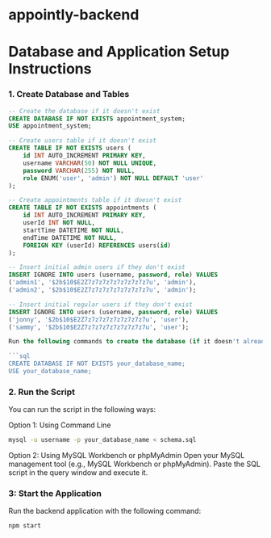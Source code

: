 # appointly-backend

# Database and Application Setup Instructions

### 1. **Create Database and Tables**

```sql
-- Create the database if it doesn't exist
CREATE DATABASE IF NOT EXISTS appointment_system;
USE appointment_system;

-- Create users table if it doesn't exist
CREATE TABLE IF NOT EXISTS users (
    id INT AUTO_INCREMENT PRIMARY KEY,
    username VARCHAR(50) NOT NULL UNIQUE,
    password VARCHAR(255) NOT NULL,
    role ENUM('user', 'admin') NOT NULL DEFAULT 'user'
);

-- Create appointments table if it doesn't exist
CREATE TABLE IF NOT EXISTS appointments (
    id INT AUTO_INCREMENT PRIMARY KEY,
    userId INT NOT NULL,
    startTime DATETIME NOT NULL,
    endTime DATETIME NOT NULL,
    FOREIGN KEY (userId) REFERENCES users(id)
);

-- Insert initial admin users if they don't exist
INSERT IGNORE INTO users (username, password, role) VALUES
('admin1', '$2b$10$E2Z7z7z7z7z7z7z7z7z7u', 'admin'),
('admin2', '$2b$10$E2Z7z7z7z7z7z7z7z7z7u', 'admin');

-- Insert initial regular users if they don't exist
INSERT IGNORE INTO users (username, password, role) VALUES
('jonny', '$2b$10$E2Z7z7z7z7z7z7z7z7z7u', 'user'),
('sammy', '$2b$10$E2Z7z7z7z7z7z7z7z7z7u', 'user');

Run the following commands to create the database (if it doesn't already exist) and use it:

```sql
CREATE DATABASE IF NOT EXISTS your_database_name;
USE your_database_name;
```

### 2. **Run the Script**
You can run the script in the following ways:

Option 1: Using Command Line
```bash
mysql -u username -p your_database_name < schema.sql
```
Option 2: Using MySQL Workbench or phpMyAdmin
Open your MySQL management tool (e.g., MySQL Workbench or phpMyAdmin).
Paste the SQL script in the query window and execute it.

### 3: Start the Application
Run the backend application with the following command:

```bash
npm start
```
